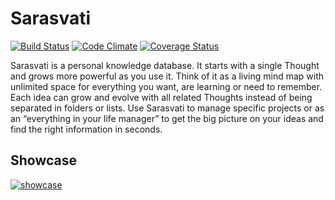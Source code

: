 # Sarasvati

[![Build Status](https://travis-ci.org/advaita-krishna-das/sarasvati.svg?branch=master)](https://travis-ci.org/advaita-krishna-das/sarasvati)
[![Code Climate](https://codeclimate.com/github/advaita-krishna-das/sarasvati/badges/gpa.svg)](https://codeclimate.com/github/advaita-krishna-das/sarasvati)
[![Coverage Status](https://coveralls.io/repos/github/advaita-krishna-das/sarasvati/badge.svg?branch=master)](https://coveralls.io/github/advaita-krishna-das/sarasvati?branch=master)

Sarasvati is a personal knowledge database. It starts with a single Thought and grows more powerful as you use it. Think of it as a living mind map with unlimited space for everything you want, are learning or need to remember. Each idea can grow and evolve with all related Thoughts instead of being separated in folders or lists. Use Sarasvati to manage specific projects or as an “everything in your life manager” to get the big picture on your ideas and find the right information in seconds.

## Showcase
[![showcase](http://i.imgur.com/6AwuUIA.png)](https://www.youtube.com/watch?v=U1goORYJ6SA "Sarasvati showcase #1")
